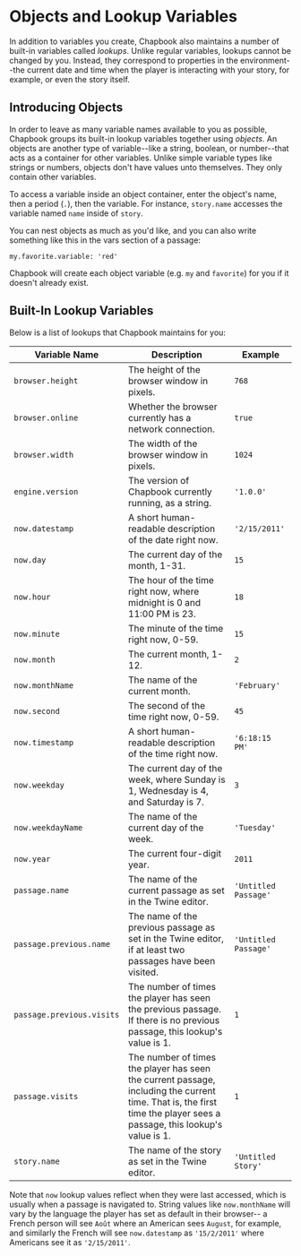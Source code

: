 # Objects and Lookup Variables

In addition to variables you create, Chapbook also maintains a number of built-in variables called _lookups_. Unlike regular variables, lookups cannot be changed by you. Instead, they correspond to properties in the environment--the current date and time when the player is interacting with your story, for example, or even the story itself.

## Introducing Objects

In order to leave as many variable names available to you as possible, Chapbook groups its built-in lookup variables together using _objects_. An objects are another type of variable--like a string, boolean, or number--that acts as a container for other variables. Unlike simple variable types like strings or numbers, objects don't have values unto themselves. They only contain other variables.

To access a variable inside an object container, enter the object's name, then a period (`.`), then the variable. For instance, `story.name` accesses the variable named `name` inside of `story`.

You can nest objects as much as you'd like, and you can also write something like this in the vars section of a passage:

```
my.favorite.variable: 'red'
```

Chapbook will create each object variable (e.g. `my` and `favorite`) for you if it doesn't already exist.

## Built-In Lookup Variables

Below is a list of lookups that Chapbook maintains for you:

| Variable Name             | Description                                                                                                                                                           | Example              |
| ------------------------- | --------------------------------------------------------------------------------------------------------------------------------------------------------------------- | -------------------- |
| `browser.height`          | The height of the browser window in pixels.                                                                                                                           | `768`                |
| `browser.online`          | Whether the browser currently has a network connection.                                                                                                               | `true`               |
| `browser.width`           | The width of the browser window in pixels.                                                                                                                            | `1024`               |
| `engine.version`          | The version of Chapbook currently running, as a string.                                                                                                               | `'1.0.0'`            |
| `now.datestamp`           | A short human-readable description of the date right now.                                                                                                             | `'2/15/2011'`        |
| `now.day`                 | The current day of the month, 1-31.                                                                                                                                   | `15`                 |
| `now.hour`                | The hour of the time right now, where midnight is 0 and 11:00 PM is 23.                                                                                               | `18`                 |
| `now.minute`              | The minute of the time right now, 0-59.                                                                                                                               | `15`                 |
| `now.month`               | The current month, 1-12.                                                                                                                                              | `2`                  |
| `now.monthName`           | The name of the current month.                                                                                                                                        | `'February'`         |
| `now.second`              | The second of the time right now, 0-59.                                                                                                                               | `45`                 |
| `now.timestamp`           | A short human-readable description of the time right now.                                                                                                             | `'6:18:15 PM'`       |
| `now.weekday`             | The current day of the week, where Sunday is 1, Wednesday is 4, and Saturday is 7.                                                                                    | `3`                  |
| `now.weekdayName`         | The name of the current day of the week.                                                                                                                              | `'Tuesday'`          |
| `now.year`                | The current four-digit year.                                                                                                                                          | `2011`               |
| `passage.name`            | The name of the current passage as set in the Twine editor.                                                                                                           | `'Untitled Passage'` |
| `passage.previous.name`   | The name of the previous passage as set in the Twine editor, if at least two passages have been visited.                                                              | `'Untitled Passage'` |
| `passage.previous.visits` | The number of times the player has seen the previous passage. If there is no previous passage, this lookup's value is 1.                                              | `1`                  |
| `passage.visits`          | The number of times the player has seen the current passage, including the current time. That is, the first time the player sees a passage, this lookup's value is 1. | `1`                  |
| `story.name`              | The name of the story as set in the Twine editor.                                                                                                                     | `'Untitled Story'`   |

Note that `now` lookup values reflect when they were last accessed, which is usually when a passage is navigated to. String values like `now.monthName` will vary by the language the player has set as default in their browser-- a French person will see `Août` where an American sees `August`, for example, and similarly the French will see `now.datestamp` as `'15/2/2011'` where Americans see it as `'2/15/2011'`.
